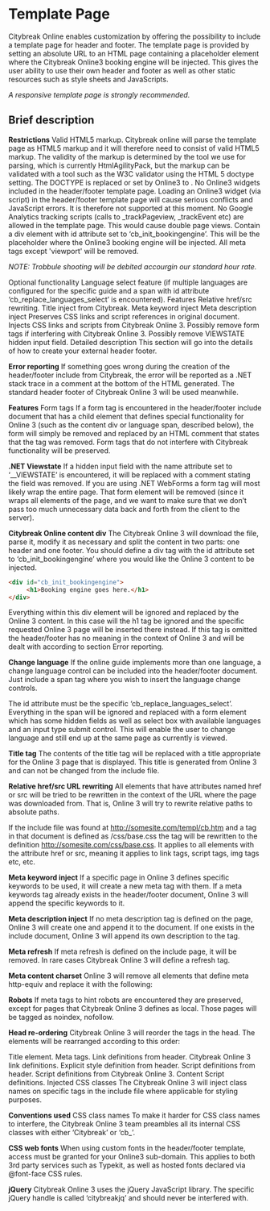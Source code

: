 # Template Page

Citybreak Online enables customization by offering the possibility to include a template page for header and footer. The template page is provided by setting an absolute URL to an HTML page containing a placeholder element where the Citybreak Online3 booking engine will be injected. This gives the user ability to use their own header and footer as well as other static resources such as style sheets and JavaScripts. 

_A responsive template page is strongly recommended._


## Brief description

**Restrictions**
Valid HTML5 markup. Citybreak online will parse the template page as HTML5 markup and it will therefore need to consist of valid HTML5 markup. The validity of the markup is determined by the tool we use for parsing, which is currently HtmlAgilityPack, but the markup can be validated with a tool such as the W3C validator using the HTML 5 doctype setting. The DOCTYPE is replaced or set by Online3 to <!DOCTYPE html>.
No Online3 widgets included in the header/footer template page. Loading an Online3 widget (via script) in the header/footer template page will cause serious conflicts and JavaScript errors. It is therefore not supported at this moment.
No Google Analytics tracking scripts (calls to _trackPageview, _trackEvent etc) are allowed in the template page. This would cause double page views.
Contain a div element with id attribute set to ‘cb_init_bookingengine’. This will be the placeholder where the Online3 booking engine will be injected.
All meta tags except 'viewport' will be removed.

_NOTE: Trobbule shooting will be debited accourgin our standard hour rate._

Optional functionality
Language select feature (if multiple languages are configured for the specific guide and a span with id attribute ‘cb_replace_languages_select’ is encountered).
Features
Relative href/src rewriting.
Title inject from Citybreak.
Meta keyword inject
Meta description inject
Preserves CSS links and script references in original document.
Injects CSS links and scripts from Citybreak Online 3.
Possibly remove form tags if interfering with Citybreak Online 3.
Possibly remove VIEWSTATE hidden input field.
Detailed description
This section will go into the details of how to create your external header footer.

**Error reporting**
If something goes wrong during the creation of the header/footer include from Citybreak, the error will be reported as a .NET stack trace in a comment at the bottom of the HTML generated. The standard header footer of Citybreak Online 3 will be used meanwhile.

**Features**
Form tags
If a form tag is encountered in the header/footer include document that has a child element that defines special functionality for Online 3 (such as the content div or language span, described below), the form will simply be removed and replaced by an HTML comment that states that the tag was removed. Form tags that do not interfere with Citybreak functionality will be preserved.

**.NET Viewstate**
If a hidden input field with the name attribute set to ‘__VIEWSTATE’ is encountered, it will be replaced with a comment stating the field was removed. If you are using .NET WebForms a form tag will most likely wrap the entire page. That form element will be removed (since it wraps all elements of the page, and we want to make sure that we don’t pass too much unnecessary data back and forth from the client to the server).

**Citybreak Online content div**
The Citybreak Online 3 will download the file, parse it, modify it as necessary and split the content in two parts: one header and one footer. You should define a div tag with the id attribute set to ‘cb_init_bookingengine’  where you would like the Online 3 content to be injected.
```html
<div id="cb_init_bookingengine">
     <h1>Booking engine goes here.</h1>
</div>
```

Everything within this div element will be ignored and replaced by the Online 3 content. In this case will the h1 tag be ignored and the specific requested Online 3 page will be inserted there instead. If this tag is omitted the header/footer has no meaning in the context of Online 3 and will be dealt with according to section Error reporting.

**Change language**
If the online guide implements more than one language, a change language control can be included into the header/footer document. Just include a span tag where you wish to insert the language change controls.

<span id="cb_replace_languages_select"></span> 

The id attribute must be the specific ‘cb_replace_languages_select’. Everything in the span will be ignored and replaced with a form element which has some hidden fields as well as select box with available languages and an input type submit control. This will enable the user to change language and still end up at the same page as currently is viewed.

**Title tag**
The contents of the title tag will be replaced with a title appropriate for the Online 3 page that is displayed. This title is generated from Online 3 and can not be changed from the include file.

**Relative href/src URL rewriting**
All elements that have attributes named href or src will be tried to be rewritten in the context of the URL where the page was downloaded from. That is, Online 3 will try to rewrite relative paths to absolute paths.

If the include file was found at http://somesite.com/templ/cb.htm and a tag in that document is defined as /css/base.css the tag will be rewritten to the definition http://somesite.com/css/base.css. It applies to all elements with the attribute href or src, meaning it applies to link tags, script tags, img tags etc, etc.

**Meta keyword inject**
If a specific page in Online 3 defines specific keywords to be used, it will create a new meta tag with them. If a meta keywords tag already exists in the header/footer document, Online 3 will append the specific keywords to it.

**Meta description inject**
If no meta description tag is defined on the page, Online 3 will create one and append it to the document. If one exists in the include document, Online 3 will append its own description to the tag.

**Meta refresh**
If meta refresh is defined on the include page, it will be removed. In rare cases Citybreak Online 3 will define a refresh tag.

**Meta content charset**
Online 3 will remove all elements that define meta http-equiv and replace it with the following: 

<meta http-equiv="Content-Type" content="text/html; charset=UTF-8" />

**Robots**
If meta tags to hint robots are encountered they are preserved, except for pages that Citybreak Online 3 defines as local. Those pages will be tagged as noindex, nofollow.

**Head re-ordering**
Citybreak Online 3 will reorder the tags in the head. The elements will be rearranged according to
this order:

Title element.
Meta tags.
Link definitions from header.
Citybreak Online 3 link definitions.
Explicit style definition from header.
Script definitions from header.
Script definitions from Citybreak Online 3.
Content Script definitions.
Injected CSS classes
The Citybreak Online 3 will inject class names on specific tags in the include file where applicable for styling purposes.

**Conventions used**
CSS class names
To make it harder for CSS class names to interfere, the Citybreak Online 3 team preambles all its internal CSS classes with either ‘Citybreak’ or ‘cb_’.

**CSS web fonts**
When using custom fonts in the header/footer template, access must be granted for your Online3 sub-domain. This applies to both 3rd party services such as Typekit, as well as hosted fonts declared via @font-face CSS rules.

**jQuery**
Citybreak Online 3 uses the jQuery JavaScript library. The specific jQuery handle is called ‘citybreakjq’ and should never be interfered with.

